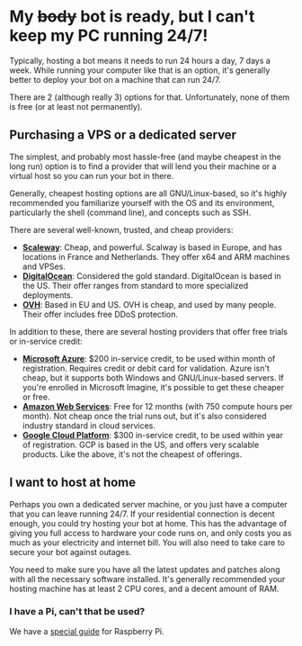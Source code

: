 # My ~~body~~ bot is ready, but I can't keep my PC running 24/7!

Typically, hosting a bot means it needs to run 24 hours a day, 7 days a week. While running your computer like that is 
an option, it's generally better to deploy your bot on a machine that can run 24/7.

There are 2 (although really 3) options for that. Unfortunately, none of them is free (or at least not permanently).

## Purchasing a VPS or a dedicated server

The simplest, and probably most hassle-free (and maybe cheapest in the long run) option is to find a provider that will 
lend you their machine or a virtual host so you can run your bot in there.

Generally, cheapest hosting options are all GNU/Linux-based, so it's highly recommended you familiarize yourself with the
OS and its environment, particularly the shell (command line), and concepts such as SSH.

There are several well-known, trusted, and cheap providers:

* [**Scaleway**](https://www.scaleway.com/ "Scaleway"): Cheap, and powerful. Scalway is based in Europe, and has locations 
  in France and Netherlands. They offer x64 and ARM machines and VPSes.
* [**DigitalOcean**](https://www.digitalocean.com/ "DigitalOcean"): Considered the gold standard. DigitalOcean is based in 
  the US. Their offer ranges from standard to more specialized deployments.
* [**OVH**](https://www.ovh.com/us/ "OVH"): Based in EU and US. OVH is cheap, and used by many people. Their offer includes 
  free DDoS protection.

In addition to these, there are several hosting providers that offer free trials or in-service credit:

* [**Microsoft Azure**](https://azure.microsoft.com/en-us/free/?cdn=disable "Microsoft Azure"): $200 in-service credit, 
  to be used within month of registration. Requires credit or debit card for validation. Azure isn't cheap, but it supports 
  both Windows and GNU/Linux-based servers. If you're enrolled in Microsoft Imagine, it's possible to get these cheaper or 
  free.
* [**Amazon Web Services**](https://aws.amazon.com/free/ "AWS"): Free for 12 months (with 750 compute hours per month). Not 
  cheap once the trial runs out, but it's also considered industry standard in cloud services.
* [**Google Cloud Platform**](https://cloud.google.com/free/ "Google Cloud Platform"): $300 in-service credit, to be used 
  within year of registration. GCP is based in the US, and offers very scalable products. Like the above, it's not the 
  cheapest of offerings.

## I want to host at home

Perhaps you own a dedicated server machine, or you just have a computer that you can leave running 24/7. If your residential 
connection is decent enough, you could try hosting your bot at home. This has the advantage of giving you full access to 
hardware your code runs on, and only costs you as much as your electricity and internet bill. You will also need to take care 
to secure your bot against outages.

You need to make sure you have all the latest updates and patches along with all the necessary software installed. It's generally 
recommended your hosting machine has at least 2 CPU cores, and a decent amount of RAM.

### I have a Pi, can't that be used?

We have a [special guide](/articles/hosting/raspberry_pi.html "Hosting on a Rasbperry Pi") for Raspberry Pi.